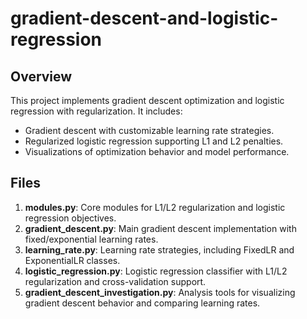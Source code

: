 # gradient-descent-and-logistic-regression

## Overview

This project implements gradient descent optimization and logistic regression with regularization. It includes:

- Gradient descent with customizable learning rate strategies.
- Regularized logistic regression supporting L1 and L2 penalties.
- Visualizations of optimization behavior and model performance.

## Files

1. **modules.py**: Core modules for L1/L2 regularization and logistic regression objectives.
2. **gradient_descent.py**: Main gradient descent implementation with fixed/exponential learning rates.
3. **learning_rate.py**: Learning rate strategies, including FixedLR and ExponentialLR classes.
4. **logistic_regression.py**: Logistic regression classifier with L1/L2 regularization and cross-validation support.
5. **gradient_descent_investigation.py**: Analysis tools for visualizing gradient descent behavior and comparing learning rates.
